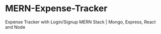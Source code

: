# MERN-Expense-Tracker
Expense Tracker with Login/Signup MERN Stack | Mongo, Express, React and Node
